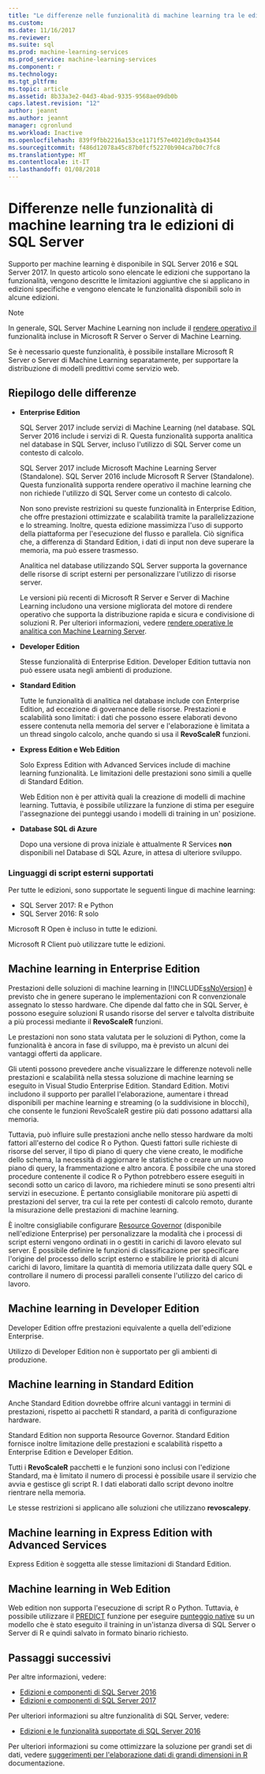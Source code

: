 ```yaml
---
title: "Le differenze nelle funzionalità di machine learning tra le edizioni di SQL Server | Documenti Microsoft"
ms.custom: 
ms.date: 11/16/2017
ms.reviewer: 
ms.suite: sql
ms.prod: machine-learning-services
ms.prod_service: machine-learning-services
ms.component: r
ms.technology: 
ms.tgt_pltfrm: 
ms.topic: article
ms.assetid: 8b33a3e2-04d3-4bad-9335-9568ae09db0b
caps.latest.revision: "12"
author: jeannt
ms.author: jeannt
manager: cgronlund
ms.workload: Inactive
ms.openlocfilehash: 839f9fbb2216a153ce1171f57e4021d9c0a43544
ms.sourcegitcommit: f486d12078a45c87b0fcf52270b904ca7b0c7fc8
ms.translationtype: MT
ms.contentlocale: it-IT
ms.lasthandoff: 01/08/2018
---
```

# <a name="differences-in-machine-learning-features-between-editions-of-sql-server"></a>Differenze nelle funzionalità di machine learning tra le edizioni di SQL Server
 
 Supporto per machine learning è disponibile in SQL Server 2016 e SQL Server 2017. In questo articolo sono elencate le edizioni che supportano la funzionalità, vengono descritte le limitazioni aggiuntive che si applicano in edizioni specifiche e vengono elencate le funzionalità disponibili solo in alcune edizioni.

 > [!NOTE]
 > In generale, SQL Server Machine Learning non include il [rendere operativo il](https://docs.microsoft.com/machine-learning-server/what-is-operationalization) funzionalità incluse in Microsoft R Server o Server di Machine Learning.
 > 
 > Se è necessario queste funzionalità, è possibile installare Microsoft R Server o Server di Machine Learning separatamente, per supportare la distribuzione di modelli predittivi come servizio web. 

## <a name="summary-of-differences"></a>Riepilogo delle differenze

-   **Enterprise Edition**
    
     SQL Server 2017 include servizi di Machine Learning (nel database. SQL Server 2016 include i servizi di R. Questa funzionalità supporta analitica nel database in SQL Server, incluso l'utilizzo di SQL Server come un contesto di calcolo.
     
     SQL Server 2017 include Microsoft Machine Learning Server (Standalone). SQL Server 2016 include Microsoft R Server (Standalone). Questa funzionalità supporta rendere operativo il machine learning che non richiede l'utilizzo di SQL Server come un contesto di calcolo.

     Non sono previste restrizioni su queste funzionalità in Enterprise Edition, che offre prestazioni ottimizzate e scalabilità tramite la parallelizzazione e lo streaming. Inoltre, questa edizione massimizza l'uso di supporto della piattaforma per l'esecuzione del flusso e parallela. Ciò significa che, a differenza di Standard Edition, i dati di input non deve superare la memoria, ma può essere trasmesso.
     
     Analitica nel database utilizzando SQL Server supporta la governance delle risorse di script esterni per personalizzare l'utilizzo di risorse server.
     
     Le versioni più recenti di Microsoft R Server e Server di Machine Learning includono una versione migliorata del motore di rendere operativo che supporta la distribuzione rapida e sicura e condivisione di soluzioni R. Per ulteriori informazioni, vedere [rendere operative le analitica con Machine Learning Server](https://docs.microsoft.com/machine-learning-server/what-is-operationalization).

-   **Developer Edition**

     Stesse funzionalità di Enterprise Edition. Developer Edition tuttavia non può essere usata negli ambienti di produzione.  
  
-   **Standard Edition**

     Tutte le funzionalità di analitica nel database include con Enterprise Edition, ad eccezione di governance delle risorse. Prestazioni e scalabilità sono limitati: i dati che possono essere elaborati devono essere contenuta nella memoria del server e l'elaborazione è limitata a un thread singolo calcolo, anche quando si usa il **RevoScaleR** funzioni.
  
-   **Express Edition e Web Edition**
  
     Solo Express Edition with Advanced Services include di machine learning funzionalità. Le limitazioni delle prestazioni sono simili a quelle di Standard Edition. 
     
     Web Edition non è per attività quali la creazione di modelli di machine learning. Tuttavia, è possibile utilizzare la funzione di stima per eseguire l'assegnazione dei punteggi usando i modelli di training in un' posizione.

-   **Database SQL di Azure**
  
     Dopo una versione di prova iniziale è attualmente R Services **non** disponibili nel Database di SQL Azure, in attesa di ulteriore sviluppo. 

### <a name="external-script-languages-supported"></a>Linguaggi di script esterni supportati

Per tutte le edizioni, sono supportate le seguenti lingue di machine learning:

+ SQL Server 2017: R e Python
+ SQL Server 2016: R solo

Microsoft R Open è incluso in tutte le edizioni.

Microsoft R Client può utilizzare tutte le edizioni.

## <a name="machine-learning-in-enterprise-edition"></a>Machine learning in Enterprise Edition

Prestazioni delle soluzioni di machine learning in [!INCLUDE[ssNoVersion](../../includes/ssnoversion-md.md)] è previsto che in genere superano le implementazioni con R convenzionale assegnato lo stesso hardware. Che dipende dal fatto che in SQL Server, è possono eseguire soluzioni R usando risorse del server e talvolta distribuite a più processi mediante il **RevoScaleR** funzioni. 

Le prestazioni non sono stata valutata per le soluzioni di Python, come la funzionalità è ancora in fase di sviluppo, ma è previsto un alcuni dei vantaggi offerti da applicare.

Gli utenti possono prevedere anche visualizzare le differenze notevoli nelle prestazioni e scalabilità nella stessa soluzione di machine learning se eseguito in Visual Studio Enterprise Edition. Standard Edition. Motivi includono il supporto per parallel l'elaborazione, aumentare i thread disponibili per machine learning e streaming (o la suddivisione in blocchi), che consente le funzioni RevoScaleR gestire più dati possono adattarsi alla memoria. 

Tuttavia, può influire sulle prestazioni anche nello stesso hardware da molti fattori all'esterno del codice R o Python. Questi fattori sulle richieste di risorse del server, il tipo di piano di query che viene creato, le modifiche dello schema, la necessità di aggiornare le statistiche o creare un nuovo piano di query, la frammentazione e altro ancora. È possibile che una stored procedure contenente il codice R o Python potrebbero essere eseguiti in secondi sotto un carico di lavoro, ma richiedere minuti se sono presenti altri servizi in esecuzione.  È pertanto consigliabile monitorare più aspetti di prestazioni del server, tra cui la rete per contesti di calcolo remoto, durante la misurazione delle prestazioni di machine learning.

È inoltre consigliabile configurare [Resource Governor](../../relational-databases/resource-governor/resource-governor.md) (disponibile nell'edizione Enterprise) per personalizzare la modalità che i processi di script esterni vengono ordinati in o gestiti in carichi di lavoro elevato sul server. È possibile definire le funzioni di classificazione per specificare l'origine del processo dello script esterno e stabilire le priorità di alcuni carichi di lavoro, limitare la quantità di memoria utilizzata dalle query SQL e controllare il numero di processi paralleli consente l'utilizzo del carico di lavoro.

## <a name="machine-learning-in-developer-edition"></a>Machine learning in Developer Edition

Developer Edition offre prestazioni equivalente a quella dell'edizione Enterprise.

Utilizzo di Developer Edition non è supportato per gli ambienti di produzione.

## <a name="machine-learning-in-standard-edition"></a>Machine learning in Standard Edition

Anche Standard Edition dovrebbe offrire alcuni vantaggi in termini di prestazioni, rispetto ai pacchetti R standard, a parità di configurazione hardware.

Standard Edition non supporta Resource Governor. Standard Edition fornisce inoltre limitazione delle prestazioni e scalabilità rispetto a Enterprise Edition e Developer Edition.

Tutti i **RevoScaleR** pacchetti e le funzioni sono inclusi con l'edizione Standard, ma è limitato il numero di processi è possibile usare il servizio che avvia e gestisce gli script R. I dati elaborati dallo script devono inoltre rientrare nella memoria.

Le stesse restrizioni si applicano alle soluzioni che utilizzano **revoscalepy**.

## <a name="machine-learning-in-express-edition-with-advanced-services"></a>Machine learning in Express Edition with Advanced Services

Express Edition è soggetta alle stesse limitazioni di Standard Edition.

## <a name="machine-learning-in-web-edition"></a>Machine learning in Web Edition

Web edition non supporta l'esecuzione di script R o Python. Tuttavia, è possibile utilizzare il [PREDICT](../../t-sql/queries/predict-transact-sql.md) funzione per eseguire [punteggio native](../sql-native-scoring.md) su un modello che è stato eseguito il training in un'istanza diversa di SQL Server o Server di R e quindi salvato in formato binario richiesto.

## <a name="next-steps"></a>Passaggi successivi

Per altre informazioni, vedere:

+ [Edizioni e componenti di SQL Server 2016](../../sql-server/editions-and-components-of-sql-server-2016.md)
+ [Edizioni e componenti di SQL Server 2017](../../sql-server/editions-and-components-of-sql-server-2017.md)

Per ulteriori informazioni su altre funzionalità di SQL Server, vedere:

+ [Edizioni e le funzionalità supportate di SQL Server 2016](../../sql-server/editions-and-components-of-sql-server-2016.md) 

Per ulteriori informazioni su come ottimizzare la soluzione per grandi set di dati, vedere [suggerimenti per l'elaborazione dati di grandi dimensioni in R](https://docs.microsoft.com/machine-learning-server/r/tutorial-large-data-tips) documentazione.
